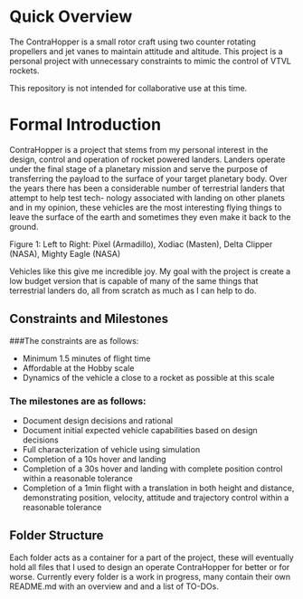 # Quick Overview
The ContraHopper is a small rotor craft using two counter rotating propellers and jet vanes to maintain attitude and altitude. This project is a personal project with unnecessary constraints to mimic the control of VTVL rockets. 

This repository is not intended for collaborative use at this time.

# Formal Introduction
ContraHopper is a project that stems from my personal interest in the design, control and operation of
rocket powered landers. Landers operate under the final stage of a planetary mission and serve the purpose
of transferring the payload to the surface of your target planetary body.
Over the years there has been a considerable number of terrestrial landers that attempt to help test tech-
nology associated with landing on other planets and in my opinion, these vehicles are the most interesting
flying things to leave the surface of the earth and sometimes they even make it back to the ground.

Figure 1: Left to Right: Pixel (Armadillo), Xodiac (Masten), Delta Clipper (NASA), Mighty Eagle (NASA)

Vehicles like this give me incredible joy. My goal with the project is create a low budget version that is
capable of many of the same things that terrestrial landers do, all from scratch as much as I can help to do.

## Constraints and Milestones

###The constraints are as follows:
  - Minimum 1.5 minutes of flight time
  - Affordable at the Hobby scale
  - Dynamics of the vehicle a close to a rocket as possible at this scale

### The milestones are as follows:
  - Document design decisions and rational
  - Document initial expected vehicle capabilities based on design decisions
  - Full characterization of vehicle using simulation
  - Completion of a 10s hover and landing
  - Completion of a 30s hover and landing with complete position control within a reasonable tolerance
  - Completion of a 1min flight with a translation in both height and distance, demonstrating position,
    velocity, attitude and trajectory control within a reasonable tolerance


## Folder Structure
Each folder acts as a container for a part of the project, these will eventually hold all files that I used to design an operate ContraHopper for better or for worse. Currently every folder is a work in progress, many contain their own README.md with an overview and and a list of TO-DOs.  
